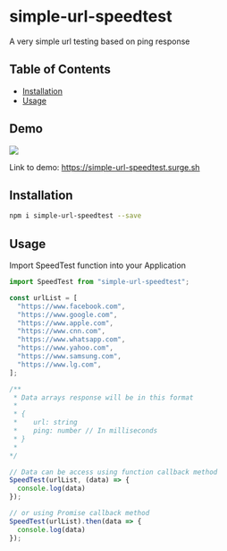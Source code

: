 # simple-url-speedtest

A very simple url testing based on ping response

## Table of Contents

- [Installation](#installation)
- [Usage](#usage)

## Demo

![](https://media.giphy.com/media/KIRRjswUNPxAlHcg9a/giphy.gif)

Link to demo: https://simple-url-speedtest.surge.sh

## Installation

```sh
npm i simple-url-speedtest --save
```

## Usage

Import SpeedTest function into your Application

```jsx
import SpeedTest from "simple-url-speedtest";

const urlList = [
  "https://www.facebook.com",
  "https://www.google.com",
  "https://www.apple.com",
  "https://www.cnn.com",
  "https://www.whatsapp.com",
  "https://www.yahoo.com",
  "https://www.samsung.com",
  "https://www.lg.com",
];

/**
 * Data arrays response will be in this format
 * 
 * {
 *    url: string
 *    ping: number // In milliseconds
 * }
 * 
*/

// Data can be access using function callback method
SpeedTest(urlList, (data) => {
  console.log(data)
});

// or using Promise callback method
SpeedTest(urlList).then(data => {
  console.log(data)
});

```
